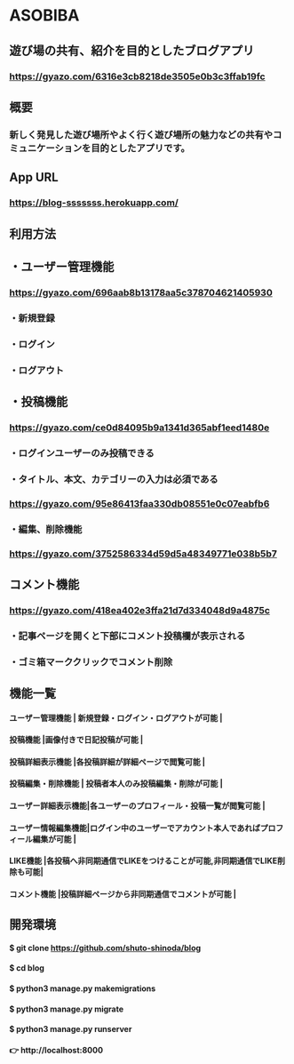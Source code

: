 # ASOBIBA

## 遊び場の共有、紹介を目的としたブログアプリ
### https://gyazo.com/6316e3cb8218de3505e0b3c3ffab19fc

## 概要
### 新しく発見した遊び場所やよく行く遊び場所の魅力などの共有やコミュニケーションを目的としたアプリです。

## App URL
### https://blog-sssssss.herokuapp.com/

## 利用方法

## ・ユーザー管理機能
### https://gyazo.com/696aab8b13178aa5c378704621405930
### ・新規登録
### ・ログイン
### ・ログアウト

## ・投稿機能
### https://gyazo.com/ce0d84095b9a1341d365abf1eed1480e
### ・ログインユーザーのみ投稿できる
### ・タイトル、本文、カテゴリーの入力は必須である
### https://gyazo.com/95e86413faa330db08551e0c07eabfb6

### ・編集、削除機能
### https://gyazo.com/3752586334d59d5a48349771e038b5b7

## コメント機能
### https://gyazo.com/418ea402e3ffa21d7d334048d9a4875c
### ・記事ページを開くと下部にコメント投稿欄が表示される
### ・ゴミ箱マーククリックでコメント削除


## 機能一覧
#### ユーザー管理機能   | 新規登録・ログイン・ログアウトが可能                            |
#### 投稿機能          |画像付きで日記投稿が可能                                       |
#### 投稿詳細表示機能   |各投稿詳細が詳細ページで閲覧可能                                 |
#### 投稿編集・削除機能  | 投稿者本人のみ投稿編集・削除が可能                             |
#### ユーザー詳細表示機能|各ユーザーのプロフィール・投稿一覧が閲覧可能                      |
#### ユーザー情報編集機能|ログイン中のユーザーでアカウント本人であればプロフィール編集が可能    |
#### LIKE機能         |各投稿へ非同期通信でLIKEをつけることが可能,非同期通信でLIKE削除も可能|
#### コメント機能       |投稿詳細ページから非同期通信でコメントが可能                      |

## 開発環境

#### $ git clone https://github.com/shuto-shinoda/blog
#### $ cd blog
#### $ python3 manage.py makemigrations
#### $ python3 manage.py migrate
#### $ python3 manage.py runserver
#### 👉 http://localhost:8000